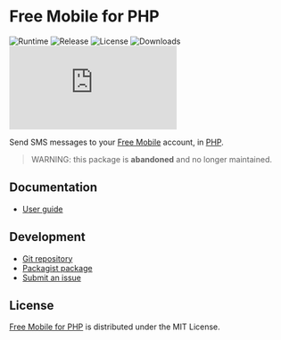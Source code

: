 # Free Mobile for PHP
![Runtime](https://flat.badgen.net/packagist/php/cedx/free-mobile) ![Release](https://flat.badgen.net/packagist/v/cedx/free-mobile) ![License](https://flat.badgen.net/packagist/license/cedx/free-mobile) ![Downloads](https://flat.badgen.net/packagist/dt/cedx/free-mobile) ![Coverage](https://flat.badgen.net/coveralls/c/bitbucket/cedx/free-mobile.php)

Send SMS messages to your [Free Mobile](https://mobile.free.fr) account, in [PHP](https://www.php.net).

> WARNING: this package is **abandoned** and no longer maintained.  

## Documentation
- [User guide](https://bitbucket.org/cedx/free-mobile.php/wiki)

## Development
- [Git repository](https://bitbucket.org/cedx/free-mobile.php)
- [Packagist package](https://packagist.org/packages/cedx/free-mobile)
- [Submit an issue](https://bitbucket.org/cedx/free-mobile.php/issues)

## License
[Free Mobile for PHP](https://bitbucket.org/cedx/free-mobile.php) is distributed under the MIT License.
